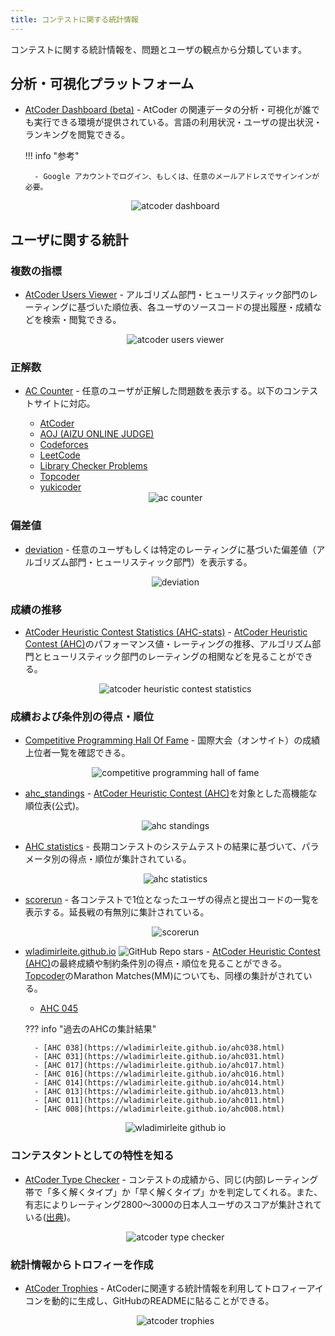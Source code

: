 ```yaml
---
title: コンテストに関する統計情報
---
```


コンテストに関する統計情報を、問題とユーザの観点から分類しています。

## 分析・可視化プラットフォーム

- [AtCoder Dashboard (beta)](https://atcoder-db.sirogami.com/) - AtCoder の関連データの分析・可視化が誰でも実行できる環境が提供されている。言語の利用状況・ユーザの提出状況・ランキングを閲覧できる。

    !!! info "参考"

        - Google アカウントでログイン、もしくは、任意のメールアドレスでサインインが必要。

    <div align="center">
      <img loading = "lazy" src="../../images/web_app/atcoder_dashboard.png" alt="atcoder dashboard">
    </div>

## ユーザに関する統計

### 複数の指標

- [AtCoder Users Viewer](https://beta.kyo-pro.club/apps/users) - アルゴリズム部門・ヒューリスティック部門のレーティングに基づいた順位表、各ユーザのソースコードの提出履歴・成績などを検索・閲覧できる。

    <div align="center">
      <img loading = "lazy" src="../../images/web_app/atcoder_users_viewer.png" alt="atcoder users viewer">
    </div>

### 正解数

- [AC Counter](https://ac-counter.onrender.com) - 任意のユーザが正解した問題数を表示する。以下のコンテストサイトに対応。
    - [AtCoder](https://atcoder.jp/)
    - [AOJ (AIZU ONLINE JUDGE)](https://onlinejudge.u-aizu.ac.jp/home)
    - [Codeforces](https://codeforces.com/)
    - [LeetCode](https://leetcode.com/)
    - [Library Checker Problems](https://judge.yosupo.jp/)
    - [Topcoder](https://www.topcoder.com/)
    - [yukicoder](https://yukicoder.me/)

    <div align="center">
      <img loading = "lazy" src="../../images/web_app/ac_counter.png" alt="ac counter">
    </div>

### 偏差値

- [deviation](https://atcoder-notify.com/deviation/) - 任意のユーザもしくは特定のレーティングに基づいた偏差値（アルゴリズム部門・ヒューリスティック部門）を表示する。

    <div align="center">
      <img loading="lazy" src="../../images/web_app/deviation.png" alt="deviation">
    </div>

### 成績の推移

- [AtCoder Heuristic Contest Statistics (AHC-stats)](https://ahc-stats.vercel.app) - [AtCoder Heuristic Contest (AHC)](https://atcoder.jp/contests/archive?ratedType=4&category=0&keyword=)のパフォーマンス値・レーティングの推移、アルゴリズム部門とヒューリスティック部門のレーティングの相関などを見ることができる。

    <div align="center">
      <img loading = "lazy" src="../../images/web_app/atcoder_heuristic_contest_statistics.png" alt="atcoder heuristic contest statistics">
    </div>

### 成績および条件別の得点・順位

- [Competitive Programming Hall Of Fame](https://cphof.org/) - 国際大会（オンサイト）の成績上位者一覧を確認できる。

    <div align="center">
      <img loading = "lazy" src="../../images/web_app/competitive_programming_hall_of_fame.png" alt="competitive programming hall of fame">
    </div>

- [ahc_standings](https://img.atcoder.jp/ahc_standings/index.html?contest=ahc025) - [AtCoder Heuristic Contest (AHC)](https://atcoder.jp/contests/archive?ratedType=4&category=0&keyword=)を対象とした高機能な順位表(公式)。

    <div align="center">
      <img loading = "lazy" src="../../images/web_app/ahc_standings.png" alt="ahc standings">
    </div>

- [AHC statistics](https://siman-man.github.io/ahc_statistics/) - 長期コンテストのシステムテストの結果に基づいて、パラメータ別の得点・順位が集計されている。

    <div align="center">
      <img loading = "lazy" src="../../images/web_app/ahc_statistics.png" alt="ahc statistics">
    </div>

- [scorerun](https://siman-man.github.io/scorerun/index.html) - 各コンテストで1位となったユーザの得点と提出コードの一覧を表示する。延長戦の有無別に集計されている。

    <div align="center">
      <img loading = "lazy" src="../../images/web_app/scorerun.png" alt="scorerun">
    </div>

- [wladimirleite.github.io](https://github.com/wladimirleite/wladimirleite.github.io) ![GitHub Repo stars](https://img.shields.io/github/stars/wladimirleite/wladimirleite.github.io?style=plastic) - [AtCoder Heuristic Contest (AHC)](https://atcoder.jp/contests/archive?ratedType=4&category=0&keyword=)の最終成績や制約条件別の得点・順位を見ることができる。[Topcoder](https://www.topcoder.com/)のMarathon Matches(MM)についても、同様の集計がされている。
    - [AHC 045](https://wladimirleite.github.io/ahc045.html)

    ??? info "過去のAHCの集計結果"

        - [AHC 038](https://wladimirleite.github.io/ahc038.html)
        - [AHC 031](https://wladimirleite.github.io/ahc031.html)
        - [AHC 017](https://wladimirleite.github.io/ahc017.html)
        - [AHC 016](https://wladimirleite.github.io/ahc016.html)
        - [AHC 014](https://wladimirleite.github.io/ahc014.html)
        - [AHC 013](https://wladimirleite.github.io/ahc013.html)
        - [AHC 011](https://wladimirleite.github.io/ahc011.html)
        - [AHC 008](https://wladimirleite.github.io/ahc008.html)

    <div align="center">
      <img loading = "lazy" src="../../images/web_app/wladimirleite_github_io.png" alt="wladimirleite github io">
    </div>

### コンテスタントとしての特性を知る

- [AtCoder Type Checker](https://atcoder-type-checker.herokuapp.com/) - コンテストの成績から、同じ(内部)レーティング帯で「多く解くタイプ」か「早く解くタイプ」かを判定してくれる。また、有志によりレーティング2800〜3000の日本人ユーザのスコアが集計されている([出典](https://twitter.com/gojira_kyopro/status/1377204092410327040))。

    <div align="center">
      <img loading = "lazy" src="../../images/web_app/atcoder_type_checker.png" alt="atcoder type checker">
    </div>

### 統計情報からトロフィーを作成

- [AtCoder Trophies](https://atcoder-trophies.vercel.app/) - AtCoderに関連する統計情報を利用してトロフィーアイコンを動的に生成し、GitHubのREADMEに貼ることができる。

    <div align="center">
      <img loading = "lazy" src="../../images/web_app/atcoder_trophies.png" alt="atcoder trophies">
    </div>
